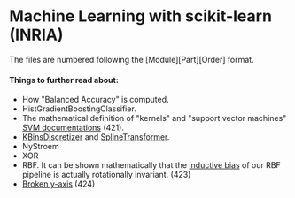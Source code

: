 # Machine Learning with scikit-learn (INRIA)

The files are numbered following the [Module][Part][Order] format.

#### Things to further read about:
* How "Balanced Accuracy" is computed.
* HistGradientBoostingClassifier.
* The mathematical definition of "kernels" and "support vector machines" [SVM documentations](https://scikit-learn.org/stable/modules/svm.html) (421).
* [KBinsDiscretizer](https://scikit-learn.org/stable/modules/generated/sklearn.preprocessing.KBinsDiscretizer.html) and [SplineTransformer](https://scikit-learn.org/stable/modules/generated/sklearn.preprocessing.SplineTransformer.html).
* NyStroem
* XOR
* RBF. It can be shown mathematically that the [inductive bias](https://en.wikipedia.org/wiki/Inductive_bias) of our RBF pipeline is actually rotationally invariant. (423)
* [Broken y-axis](https://stackoverflow.com/questions/63726234/how-to-draw-a-broken-y-axis-catplot-graphes-with-seaborn) (424)
